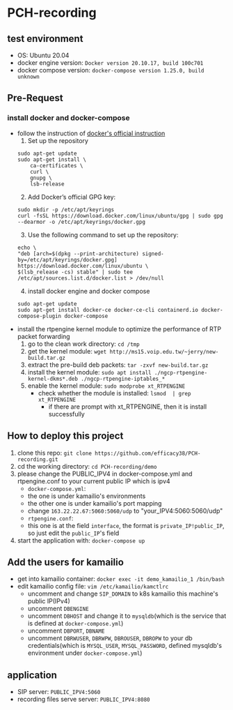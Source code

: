 # PCH-recording

## test environment
- OS: Ubuntu 20.04
- docker engine version: `Docker version 20.10.17, build 100c701`
- docker compose version: `docker-compose version 1.25.0, build unknown`

## Pre-Request
### install docker and docker-compose
- follow the instruction of [docker's official instruction](https://docs.docker.com/engine/install/ubuntu/)
    1. Set up the repository
    ```
    sudo apt-get update
    sudo apt-get install \
        ca-certificates \
        curl \
        gnupg \
        lsb-release
    ```
    2. Add Docker’s official GPG key:
    ```
    sudo mkdir -p /etc/apt/keyrings
    curl -fsSL https://download.docker.com/linux/ubuntu/gpg | sudo gpg --dearmor -o /etc/apt/keyrings/docker.gpg
    ```
    3. Use the following command to set up the repository:
    ```
    echo \
    "deb [arch=$(dpkg --print-architecture) signed-by=/etc/apt/keyrings/docker.gpg] https://download.docker.com/linux/ubuntu \
    $(lsb_release -cs) stable" | sudo tee /etc/apt/sources.list.d/docker.list > /dev/null
    ```
    4. install docker engine and docker compose
    ```
    sudo apt-get update
    sudo apt-get install docker-ce docker-ce-cli containerd.io docker-compose-plugin docker-compose
    ```
- install the rtpengine kernel module to optimize the performance of RTP packet forwarding
    1. go to the clean work directory: `cd /tmp`
    2. get the kernel module: `wget http://ms15.voip.edu.tw/~jerry/new-build.tar.gz`
    3. extract the pre-build deb packets: `tar -zxvf new-build.tar.gz`
    4. install the kernel module: `sudo apt install ./ngcp-rtpengine-kernel-dkms*.deb ./ngcp-rtpengine-iptables_*`
    6. enable the kernel module: `sudo modprobe xt_RTPENGINE`
        - check whether the module is installed: `lsmod  | grep xt_RTPENGINE`
            - if there are prompt with xt_RTPENGINE, then it is install successfully

## How to deploy this project
1. clone this repo: `git clone https://github.com/efficacy38/PCH-recording.git`
2. cd the working directory: `cd PCH-recording/demo`
3. please change the PUBLIC_IPV4 in docker-compose.yml and rtpengine.conf to your current public IP which is ipv4
    - `docker-compose.yml`:
	- the one is under kamailio's environments
	- the other one is under kamailio's port mapping
	- change `163.22.22.67:5060:5060/udp` to "your_IPV4:5060:5060/udp"
    - `rtpengine.conf`:
	- this one is at the field `interface`, the format is `private_IP!public_IP`, so just edit the `public_IP`'s field
4. start the application with: `docker-compose up`

## Add the users for kamailio
- get into kamailio container: `docker exec -it demo_kamailio_1 /bin/bash`
- edit kamailio config file: `vim /etc/kamailio/kamctlrc`
    - uncomment and change `SIP_DOMAIN` to k8s kamailio this machine's public IP(IPv4)
    - uncomment `DBENGINE`
    - uncomment `DBHOST` and change it to `mysqldb`(which is the service that is defined at `docker-compose.yml`)
    - uncomment `DBPORT`, `DBNAME`
    - uncomment `DBRWUSER`, `DBRWPW`, `DBROUSER`, `DBROPW` to your db credentials(which is `MYSQL_USER`, `MYSQL_PASSWORD`, defined mysqldb's environment under `docker-compose.yml`)

## application
- SIP server: `PUBLIC_IPV4:5060`
- recording files serve server: `PUBLIC_IPV4:8080`
